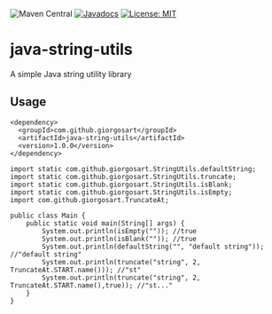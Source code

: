 ![Maven Central](https://img.shields.io/maven-central/v/com.github.giorgosart/java-string-utils.svg)
[![Javadocs](https://www.javadoc.io/badge/com.github.giorgosart/java-string-utils.svg)](https://www.javadoc.io/doc/com.github.giorgosart/java-string-utils)
[![License: MIT](https://img.shields.io/badge/License-MIT-yellow.svg)](https://opensource.org/licenses/MIT)

# java-string-utils
A simple Java string utility library

## Usage
```
<dependency>
  <groupId>com.github.giorgosart</groupId>
  <artifactId>java-string-utils</artifactId>
  <version>1.0.0</version>
</dependency>
```

```
import static com.github.giorgosart.StringUtils.defaultString;
import static com.github.giorgosart.StringUtils.truncate;
import static com.github.giorgosart.StringUtils.isBlank;
import static com.github.giorgosart.StringUtils.isEmpty;
import com.github.giorgosart.TruncateAt;

public class Main {
    public static void main(String[] args) {
        System.out.println(isEmpty("")); //true
        System.out.println(isBlank("")); //true
        System.out.println(defaultString("", "default string")); //"default string"
        System.out.println(truncate("string", 2, TruncateAt.START.name())); //"st"
        System.out.println(truncate("string", 2, TruncateAt.START.name(),true)); //"st..."
    }
}
```
